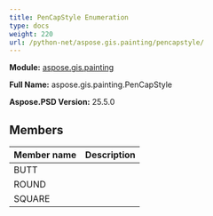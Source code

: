 ```yaml
---
title: PenCapStyle Enumeration
type: docs
weight: 220
url: /python-net/aspose.gis.painting/pencapstyle/
---
```




**Module:** [aspose.gis.painting](/psd/python-net/aspose.gis.painting/)

**Full Name:** aspose.gis.painting.PenCapStyle

**Aspose.PSD Version:** 25.5.0

## **Members**
| **Member name** | **Description** |
| :- | :- |
| BUTT |  |
| ROUND |  |
| SQUARE |  |
